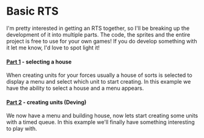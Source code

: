 # Basic RTS
I'm pretty interested in getting an RTS together, so I'll be breaking up the development of it into multiple parts. The code, the sprites and the entire project is free to use for your own games! If you do develop something with it let me know, I'd love to spot light it!

#### [Part 1](./PART_1/) - selecting a house
When creating units for your forces usually a house of sorts is selected to display a menu and select which unit to start creating. In this example we have the ability to select a house and a menu appears.

#### [Part 2](./PART_2/) - creating units (Deving)
We now have a menu and building house, now lets start creating some units with a timed queue. In this example we'll finally have something interesting to play with.